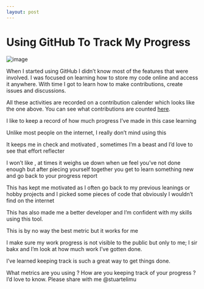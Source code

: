 ```yaml
---
layout: post
---
```


# Using GitHub To Track My Progress

![image](https://user-images.githubusercontent.com/41069456/126903197-298fa4d5-48f3-4638-a448-a15bc2044d1b.png)


When I started using GitHub I didn’t know most of the features that were involved. I was focused on learning how to store my code online and access it anywhere. With time I got to learn how to make contributions, create issues and discussions. 

All these activities are recorded on a contribution calender which looks like the one above. You can see what contributions are counted [here](https://docs.github.com/en/github/setting-up-and-managing-your-github-profile/managing-contribution-graphs-on-your-profile/why-are-my-contributions-not-showing-up-on-my-profile#contributions-that-are-counted).

I like to keep a record of how much progress I’ve made in this case learning 

Unlike most people on the internet, I really don’t mind using this 

It keeps me in check and motivated , sometimes I’m a beast and I’d love to see that effort reflecter

I won’t like , at times it weighs ue down when ue feel you’ve not done enough but after piecing yourself together you get to learn something new and go back to your progress report 

This has kept me motivated as I often go back to my previous leanings or hobby projects and I picked some pieces of code that obviously I wouldn’t find on the internet 

This has also made me a better developer and I’m confident with my skills using this tool. 

This is by no way the best metric but it works for me 

I make sure my work progress is not visible to the public but only to me; I sir bakx and I’m look at how much work I’ve gotten done. 

I’ve learned keeping track is such a great way to get things done. 

What metrics are you using ? How are you keeping track of your progress ? I’d love to know. Please share with me @stuartelimu
